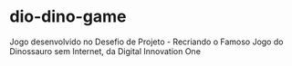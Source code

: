 # dio-dino-game
Jogo desenvolvido no Desefio de Projeto - Recriando o Famoso Jogo do Dinossauro sem Internet, da Digital Innovation One

